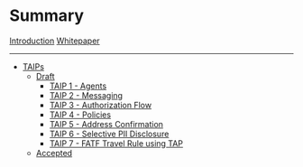 # Summary

[Introduction](../README.md)
[Whitepaper](Whitepaper.md)

---

- [TAIPs](./TAIPs.md)
  - [Draft]()
    - [TAIP 1 - Agents](./TAIPs/taip-1.md)
    - [TAIP 2 - Messaging](./TAIPs/taip-2.md)
    - [TAIP 3 - Authorization Flow]()
    - [TAIP 4 - Policies]()
    - [TAIP 5 - Address Confirmation]()
    - [TAIP 6 - Selective PII Disclosure]()
    - [TAIP 7 - FATF Travel Rule using TAP]()
  - [Accepted]()
